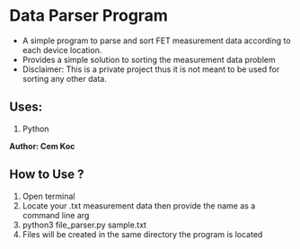 Data Parser Program
===================

* A simple program to parse and sort FET measurement data according to each device location.
* Provides a simple solution to sorting the measurement data problem
* Disclaimer: This is a private project thus it is not meant to be used for sorting any other data.

Uses:
----
1. Python

**Author: Cem Koc**

How to Use ?
------------
1. Open terminal
2. Locate your .txt measurement data then provide the name as a command line arg
3. python3 file_parser.py sample.txt
4. Files will be created in the same directory the program is located


